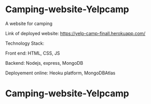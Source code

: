 # Camping-website-Yelpcamp
A website for camping

Link of deployed website:  https://yelp-camp-finall.herokuapp.com/

Technology Stack:

Front end:
HTML,
CSS,
JS

Backend:
Nodejs,
express,
MongoDB

Deployement online:
Heoku platform,
MongoDBAtlas


# Camping-website-Yelpcamp

